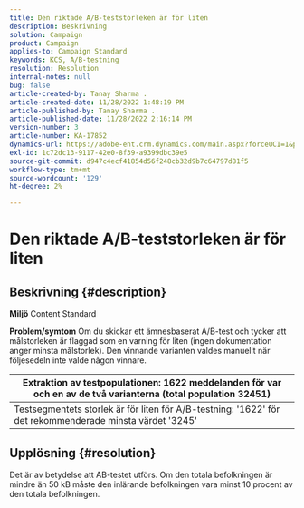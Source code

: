 ```yaml
---
title: Den riktade A/B-teststorleken är för liten
description: Beskrivning
solution: Campaign
product: Campaign
applies-to: Campaign Standard
keywords: KCS, A/B-testning
resolution: Resolution
internal-notes: null
bug: false
article-created-by: Tanay Sharma .
article-created-date: 11/28/2022 1:48:19 PM
article-published-by: Tanay Sharma .
article-published-date: 11/28/2022 2:16:14 PM
version-number: 3
article-number: KA-17852
dynamics-url: https://adobe-ent.crm.dynamics.com/main.aspx?forceUCI=1&pagetype=entityrecord&etn=knowledgearticle&id=aa5e4c4d-236f-ed11-9562-6045bd006239
exl-id: 1c72dc13-9117-42e0-8f39-a9399dbc39e5
source-git-commit: d947c4ecf41854d56f248cb32d9b7c64797d81f5
workflow-type: tm+mt
source-wordcount: '129'
ht-degree: 2%

---
```


# Den riktade A/B-teststorleken är för liten

## Beskrivning {#description}

<b>Miljö</b>
Content Standard


<b>Problem/symtom</b>
Om du skickar ett ämnesbaserat A/B-test och tycker att målstorleken är flaggad som en varning för liten (ingen dokumentation anger minsta målstorlek). Den vinnande varianten valdes manuellt när följesedeln inte valde någon vinnare.




| Extraktion av testpopulationen: 1622 meddelanden för var och en av de två varianterna (total population 32451) |
| --- |
| Testsegmentets storlek är för liten för A/B-testning: &#39;1622&#39; för det rekommenderade minsta värdet &#39;3245&#39; |



## Upplösning {#resolution}


Det är av betydelse att AB-testet utförs. Om den totala befolkningen är mindre än 50 kB måste den inlärande befolkningen vara minst 10 procent av den totala befolkningen.
